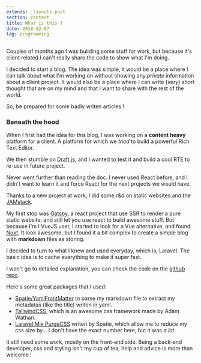 ```yaml
---
extends: _layouts.post
section: content
title: What is this ?
date: 2018-02-07
tag: programming
---
```


Couples of months ago I was building some stuff for work, but because it's client related I can't really share the code to show what I'm doing.

I decided to start a blog. The idea was simple, it would be a place where I can talk about what I'm working on without showing any _private_ information about a client project. It would also be a place where I can write (_very_) short thought that are on my mind and that I want to share with the rest of the world.

So, be prepared for some badly writen articles !

### Beneath the hood

When I first had the idea for this blog, I was working on a __content heavy__ platform for a client. A platform for which we _tried_ to build a powerful Rich Text Editor.

We then stumble on [Draft.js](https://draftjs.org/), and I wanted to test it and build a cool RTE to re-use in future project.

Never went further than reading the doc. I never used React before, and I didn't want to learn it and force React for the next projects we would have.

Thanks to a new project at work, I did some r&d on static websites and the [JAMstack](https://jamstack.org/).

My first stop was [Gatsby](https://www.gatsbyjs.org/), a react project that use SSR to render a pure static website, and still let you use react to build awesome stuff.
But because I'm I VueJS user, I started to look for a Vue alternative, and found [Nuxt](https://nuxtjs.org/). It look awesome, but I found it a bit complex to create a simple blog with __markdown__ files as storing.

I decided to turn to what I knew and used everyday, which is, Laravel. The basic idea is to cache everything to make it super fast.

I won't go to detailed explanation, you can check the code on the [github repo](https://github.com/Elhebert/dieterstinglhamber.me).

Here's some great packages that I used:

- [Spatie/YamlFrontMatter](https://github.com/spatie/yaml-front-matter) to parse my markdown file to extract my metadatas (like the title) writen in yaml.
- [TailwindCSS](https://tailwindcss.com/), which is an awesome css framework made by Adam Wathan.
- [Laravel Mix PurgeCSS](https://github.com/spatie/laravel-mix-purgecss) writen by Spatie, which allow me to reduce my css size by... I don't have the exact number here, but it was _a lot_.

It still need some work, mostly on the front-end side. Being a back-end developer, css and styling isn't my cup of tea, help and advice is more than welcome !

